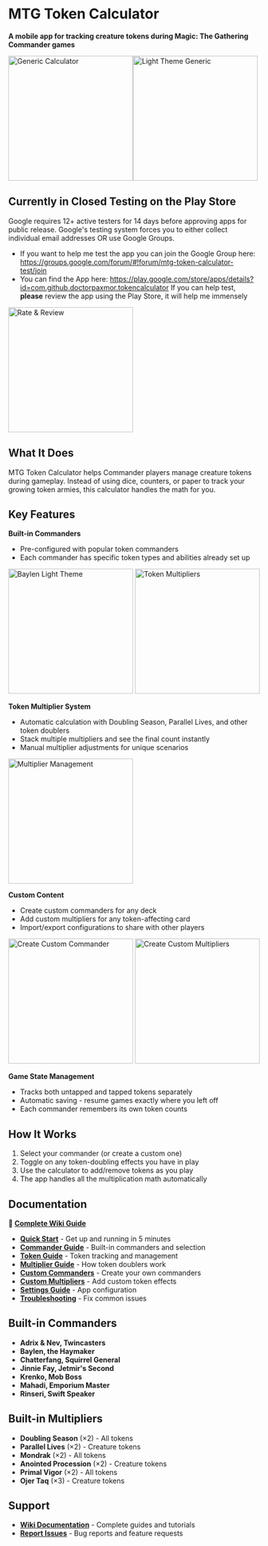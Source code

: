 # MTG Token Calculator
**A mobile app for tracking creature tokens during Magic: The Gathering Commander games**

<img src="images/Dark_None.png" width="250" alt="Generic Calculator"><img src="images/Light_None.png" width="250" alt="Light Theme Generic"> 

## Currently in Closed Testing on the Play Store
 Google requires 12+ active testers for 14 days before approving apps for public release. Google's testing system forces you to either collect individual email addresses OR use Google Groups.
- If you want to help me test the app you can join the Google Group here: https://groups.google.com/forum/#!forum/mtg-token-calculator-test/join
- You can find the App here: https://play.google.com/store/apps/details?id=com.github.doctorpaxmor.tokencalculator
If you can help test, **please** review the app using the Play Store, it will help me immensely
<img src="images/review.png" width="250" alt="Rate & Review">

## What It Does
MTG Token Calculator helps Commander players manage creature tokens during gameplay. Instead of using dice, counters, or paper to track your growing token armies, this calculator handles the math for you.

## Key Features
**Built-in Commanders**
- Pre-configured with popular token commanders
- Each commander has specific token types and abilities already set up

 <img src="images/Baylen_Light.png" width="250" alt="Baylen Light Theme"> <img src="images/Baylen_Light_Multipliers.png" width="250" alt="Token Multipliers">

**Token Multiplier System**  
- Automatic calculation with Doubling Season, Parallel Lives, and other token doublers
- Stack multiple multipliers and see the final count instantly
- Manual multiplier adjustments for unique scenarios

<img src="images/Manage_Multipliers.png" width="250" alt="Multiplier Management">

**Custom Content**
- Create custom commanders for any deck
- Add custom multipliers for any token-affecting card
- Import/export configurations to share with other players

 <img src="images/Create_Commanders.png" width="250" alt="Create Custom Commander"> <img src="images/Create_Multipliers.png" width="250" alt="Create Custom Multipliers">

**Game State Management**
- Tracks both untapped and tapped tokens separately
- Automatic saving - resume games exactly where you left off
- Each commander remembers its own token counts

## How It Works
1. Select your commander (or create a custom one)
2. Toggle on any token-doubling effects you have in play
3. Use the calculator to add/remove tokens as you play
4. The app handles all the multiplication math automatically

## Documentation
**📖 [Complete Wiki Guide](https://github.com/doctor-paxmor/token-calculator/wiki)**
- **[Quick Start](https://github.com/doctor-paxmor/token-calculator/wiki/Quick-Start-Guide)** - Get up and running in 5 minutes
- **[Commander Guide](https://github.com/doctor-paxmor/token-calculator/wiki/Commander-Guide)** - Built-in commanders and selection
- **[Token Guide](https://github.com/doctor-paxmor/token-calculator/wiki/Token-Guide)** - Token tracking and management
- **[Multiplier Guide](https://github.com/doctor-paxmor/token-calculator/wiki/Multiplier-Guide)** - How token doublers work
- **[Custom Commanders](https://github.com/doctor-paxmor/token-calculator/wiki/Custom-Commanders)** - Create your own commanders
- **[Custom Multipliers](https://github.com/doctor-paxmor/token-calculator/wiki/Custom-Multipliers)** - Add custom token effects
- **[Settings Guide](https://github.com/doctor-paxmor/token-calculator/wiki/Settings-Guide)** - App configuration
- **[Troubleshooting](https://github.com/doctor-paxmor/token-calculator/wiki/Troubleshooting)** - Fix common issues

## Built-in Commanders
- **Adrix & Nev, Twincasters**
- **Baylen, the Haymaker**
- **Chatterfang, Squirrel General**
- **Jinnie Fay, Jetmir's Second**
- **Krenko, Mob Boss**
- **Mahadi, Emporium Master**
- **Rinseri, Swift Speaker**

## Built-in Multipliers
- **Doubling Season** (×2) - All tokens
- **Parallel Lives** (×2) - Creature tokens  
- **Mondrak** (×2) - All tokens
- **Anointed Procession** (×2) - Creature tokens
- **Primal Vigor** (×2) - All tokens
- **Ojer Taq** (×3) - Creature tokens

## Support
- **[Wiki Documentation](https://github.com/doctor-paxmor/token-calculator/wiki)** - Complete guides and tutorials
- **[Report Issues](https://github.com/doctor-paxmor/token-calculator/issues)** - Bug reports and feature requests
